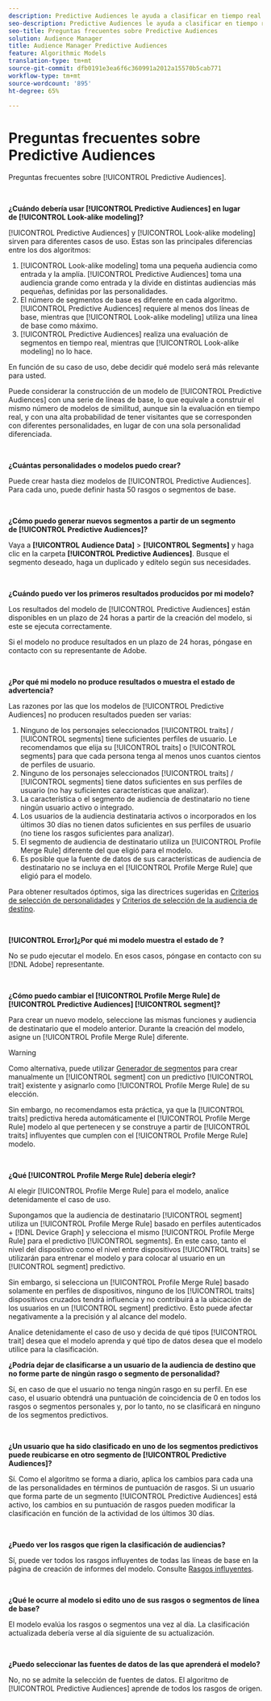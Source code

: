 ```yaml
---
description: Predictive Audiences le ayuda a clasificar en tiempo real audiencias desconocidas como personalidades diferenciadas, mediante el uso de la ciencia de datos.
seo-description: Predictive Audiences le ayuda a clasificar en tiempo real audiencias desconocidas como personalidades diferenciadas, mediante el uso de la ciencia de datos.
seo-title: Preguntas frecuentes sobre Predictive Audiences
solution: Audience Manager
title: Audience Manager Predictive Audiences
feature: Algorithmic Models
translation-type: tm+mt
source-git-commit: dfb0191e3ea6f6c360991a2012a15570b5cab771
workflow-type: tm+mt
source-wordcount: '895'
ht-degree: 65%

---
```



# Preguntas frecuentes sobre Predictive Audiences

Preguntas frecuentes sobre [!UICONTROL Predictive Audiences].

 

**¿Cuándo debería usar [!UICONTROL Predictive Audiences] en lugar de [!UICONTROL Look-alike modeling]?**

[!UICONTROL Predictive Audiences] y [!UICONTROL Look-alike modeling] sirven para diferentes casos de uso. Estas son las principales diferencias entre los dos algoritmos:

1. [!UICONTROL Look-alike modeling] toma una pequeña audiencia como entrada y la amplía. [!UICONTROL Predictive Audiences] toma una audiencia grande como entrada y la divide en distintas audiencias más pequeñas, definidas por las personalidades.
1. El número de segmentos de base es diferente en cada algoritmo. [!UICONTROL Predictive Audiences] requiere al menos dos líneas de base, mientras que [!UICONTROL Look-alike modeling] utiliza una línea de base como máximo.
1. [!UICONTROL Predictive Audiences] realiza una evaluación de segmentos en tiempo real, mientras que [!UICONTROL Look-alike modeling] no lo hace.

En función de su caso de uso, debe decidir qué modelo será más relevante para usted.

Puede considerar la construcción de un modelo de [!UICONTROL Predictive Audiences] con una serie de líneas de base, lo que equivale a construir el mismo número de modelos de similitud, aunque sin la evaluación en tiempo real, y con una alta probabilidad de tener visitantes que se corresponden con diferentes personalidades, en lugar de con una sola personalidad diferenciada.

 

**¿Cuántas personalidades o modelos puedo crear?**

Puede crear hasta diez modelos de [!UICONTROL Predictive Audiences]. Para cada uno, puede definir hasta 50 rasgos o segmentos de base.

 

**¿Cómo puedo generar nuevos segmentos a partir de un segmento de [!UICONTROL Predictive Audiences]?**

Vaya a **[!UICONTROL Audience Data]** > **[!UICONTROL Segments]** y haga clic en la carpeta **[!UICONTROL Predictive Audiences]**. Busque el segmento deseado, haga un duplicado y edítelo según sus necesidades.

 

**¿Cuándo puedo ver los primeros resultados producidos por mi modelo?**

Los resultados del modelo de [!UICONTROL Predictive Audiences] están disponibles en un plazo de 24 horas a partir de la creación del modelo, si este se ejecuta correctamente.

Si el modelo no produce resultados en un plazo de 24 horas, póngase en contacto con su representante de Adobe.

 

**¿Por qué mi modelo no produce resultados o muestra el estado de advertencia?**

Las razones por las que los modelos de [!UICONTROL Predictive Audiences] no producen resultados pueden ser varias:

1. Ninguno de los personajes seleccionados [!UICONTROL traits] / [!UICONTROL segments] tiene suficientes perfiles de usuario. Le recomendamos que elija su [!UICONTROL traits] o [!UICONTROL segments] para que cada persona tenga al menos unos cuantos cientos de perfiles de usuario.
1. Ninguno de los personajes seleccionados [!UICONTROL traits] / [!UICONTROL segments] tiene datos suficientes en sus perfiles de usuario (no hay suficientes características que analizar).
1. La característica o el segmento de audiencia de destinatario no tiene ningún usuario activo o integrado.
1. Los usuarios de la audiencia destinataria activos o incorporados en los últimos 30 días no tienen datos suficientes en sus perfiles de usuario (no tiene los rasgos suficientes para analizar).
1. El segmento de audiencia de destinatario utiliza un [!UICONTROL Profile Merge Rule] diferente del que eligió para el modelo.
1. Es posible que la fuente de datos de sus características de audiencia de destinatario no se incluya en el [!UICONTROL Profile Merge Rule] que eligió para el modelo.

Para obtener resultados óptimos, siga las directrices sugeridas en [Criterios de selección de personalidades](../features/algorithmic-models/predictive-audiences.md#selection-personas) y [Criterios de selección de la audiencia de destino](../features/algorithmic-models/predictive-audiences.md#selection-audience).

 

**[!UICONTROL Error]¿Por qué mi modelo muestra el estado de ?**

No se pudo ejecutar el modelo. En esos casos, póngase en contacto con su [!DNL Adobe] representante.

 

**¿Cómo puedo cambiar el  [!UICONTROL Profile Merge Rule] de  [!UICONTROL Predictive Audiences] [!UICONTROL segment]?**

Para crear un nuevo modelo, seleccione las mismas funciones y audiencia de destinatario que el modelo anterior. Durante la creación del modelo, asigne un [!UICONTROL Profile Merge Rule] diferente.

>[!WARNING]
> Como alternativa, puede utilizar [Generador de segmentos](../features/segments/segment-builder.md) para crear manualmente un [!UICONTROL segment] con un predictivo [!UICONTROL trait] existente y asignarlo como [!UICONTROL Profile Merge Rule] de su elección.
> 
> Sin embargo, no recomendamos esta práctica, ya que la [!UICONTROL traits] predictiva hereda automáticamente el [!UICONTROL Profile Merge Rule] modelo al que pertenecen y se construye a partir de [!UICONTROL traits] influyentes que cumplen con el [!UICONTROL Profile Merge Rule] modelo.

 

**¿Qué  [!UICONTROL Profile Merge Rule] debería elegir?**

Al elegir [!UICONTROL Profile Merge Rule] para el modelo, analice detenidamente el caso de uso.

Supongamos que la audiencia de destinatario [!UICONTROL segment] utiliza un [!UICONTROL Profile Merge Rule] basado en perfiles autenticados + [!DNL Device Graph] y selecciona el mismo [!UICONTROL Profile Merge Rule] para el predictivo [!UICONTROL segments]. En este caso, tanto el nivel del dispositivo como el nivel entre dispositivos [!UICONTROL traits] se utilizarán para entrenar el modelo y para colocar al usuario en un [!UICONTROL segment] predictivo.

Sin embargo, si selecciona un [!UICONTROL Profile Merge Rule] basado solamente en perfiles de dispositivos, ninguno de los [!UICONTROL traits] dispositivos cruzados tendrá influencia y no contribuirá a la ubicación de los usuarios en un [!UICONTROL segment] predictivo. Esto puede afectar negativamente a la precisión y al alcance del modelo.

Analice detenidamente el caso de uso y decida de qué tipos [!UICONTROL trait] desea que el modelo aprenda y qué tipo de datos desea que el modelo utilice para la clasificación.

**¿Podría dejar de clasificarse a un usuario de la audiencia de destino que no forme parte de ningún rasgo o segmento de personalidad?**

Sí, en caso de que el usuario no tenga ningún rasgo en su perfil. En ese caso, el usuario obtendrá una puntuación de coincidencia de 0 en todos los rasgos o segmentos personales y, por lo tanto, no se clasificará en ninguno de los segmentos predictivos.

 

**¿Un usuario que ha sido clasificado en uno de los segmentos predictivos puede reubicarse en otro segmento de [!UICONTROL Predictive Audiences]?**

Sí. Como el algoritmo se forma a diario, aplica los cambios para cada una de las personalidades en términos de puntuación de rasgos. Si un usuario que forma parte de un segmento [!UICONTROL Predictive Audiences] está activo, los cambios en su puntuación de rasgos pueden modificar la clasificación en función de la actividad de los últimos 30 días.

 

**¿Puedo ver los rasgos que rigen la clasificación de audiencias?**

Sí, puede ver todos los rasgos influyentes de todas las líneas de base en la página de creación de informes del modelo. Consulte [Rasgos influyentes](../features/algorithmic-models/predictive-audiences-reporting.md#influential-traits).

 

**¿Qué le ocurre al modelo si edito uno de sus rasgos o segmentos de línea de base?**

El modelo evalúa los rasgos o segmentos una vez al día. La clasificación actualizada debería verse al día siguiente de su actualización.

 

**¿Puedo seleccionar las fuentes de datos de las que aprenderá el modelo?**

No, no se admite la selección de fuentes de datos. El algoritmo de [!UICONTROL Predictive Audiences] aprende de todos los rasgos de origen.